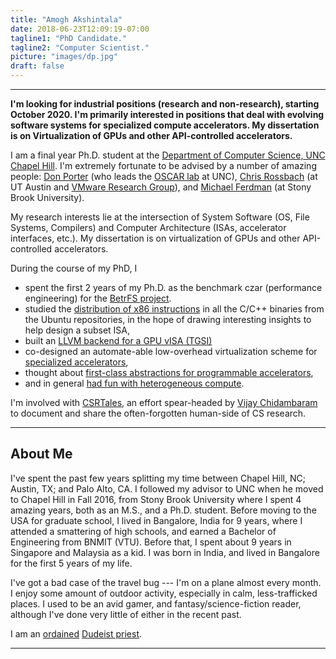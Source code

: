 ```yaml
---
title: "Amogh Akshintala"
date: 2018-06-23T12:09:19-07:00
tagline1: "PhD Candidate."
tagline2: "Computer Scientist."
picture: "images/dp.jpg"
draft: false
---
```


---
__I'm looking for industrial positions (research and non-research), starting October 2020. I'm primarily interested in positions that deal with evolving software systems for specialized compute accelerators. My dissertation is on Virtualization of GPUs and other API-controlled accelerators.__

I am a final year Ph.D. student at the [Department of Computer Science, UNC Chapel Hill](http://cs.unc.edu/). I'm extremely fortunate to be advised by a number of amazing people:
[Don Porter](https://cs.unc.edu/~porter) (who leads the [OSCAR lab](http://oscarlab.github.io) at UNC), [Chris Rossbach](http://www.cs.utexas.edu/~rossbach/) (at UT Austin and [VMware Research Group](https://research.vmware.com/)), and [Michael Ferdman](http://compas.cs.stonybrook.edu/~mferdman/) (at Stony Brook University).

My research interests lie at the intersection of System Software (OS, File Systems, Compilers) and Computer Architecture (ISAs, accelerator interfaces, etc.). My dissertation is on virtualization of GPUs and other API-controlled accelerators.

During the course of my PhD, I
* spent the first 2 years of my Ph.D. as the benchmark czar (performance engineering) for the [BetrFS project](http://www.betrfs.org).
* studied the [distribution of x86 instructions](http://x86instructionpop.com/) in all the C/C++ binaries from the Ubuntu repositories, in the hope of drawing interesting insights to help design a subset ISA,
* built an [LLVM backend for a GPU vISA (TGSI)](https://github.com/aakshintala/llvm)
* co-designed an automate-able low-overhead virtualization scheme for [specialized accelerators](https://aakshintala.com/papers/ava-hotos19.pdf),
* thought about [first-class abstractions for programmable accelerators](https://drive.google.com/file/d/1XNnoErAb5h9FaRoKvfUgypjYvLwja5J9/view?usp=sharing),
* and in general [had fun with heterogeneous compute](https://github.com/aakshintala/darknet).

I'm involved with [CSRTales](https://medium.com/csr-tales), an effort spear-headed by [Vijay Chidambaram](https://www.cs.utexas.edu/~vijay/) to document and share the often-forgotten human-side of CS research.

---

## About Me

I've spent the past few years splitting my time between Chapel Hill, NC; Austin, TX; and Palo Alto, CA. I followed my advisor to UNC when he moved to Chapel Hill in Fall 2016, from Stony Brook University where I spent 4 amazing years, both as an M.S., and a Ph.D. student. Before moving to the USA for graduate school, I lived in Bangalore, India for 9 years, where I attended a smattering of high schools, and earned a Bachelor of Engineering from BNMIT (VTU). Before that, I spent about 9 years in Singapore and Malaysia as a kid. I was born in India, and lived in Bangalore for the first 5 years of my life.

I've got a bad case of the travel bug --- I'm on a plane almost every month. I enjoy some amount of outdoor activity, especially in calm, less-trafficked places. I used to be an avid gamer, and fantasy/science-fiction reader, although I've done very little of either in the recent past.

I am an [ordained](https://dudeism.com/ordcertificate-print.php?ordname=Amogh%20Akshintala&orddate=12/30/2018) [Dudeist priest](https://dudeism.com/).

---
